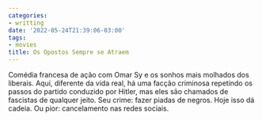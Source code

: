 ```yaml
---
categories:
- writting
date: '2022-05-24T21:39:06-03:00'
tags:
- movies
title: Os Opostos Sempre se Atraem
---
```


Comédia francesa de ação com Omar Sy e os sonhos mais molhados dos liberais. Aqui, diferente da vida real, há uma facção criminosa repetindo os passos do partido conduzido por Hitler, mas eles são chamados de fascistas de qualquer jeito. Seu crime: fazer piadas de negros. Hoje isso dá cadeia. Ou pior: cancelamento nas redes sociais.